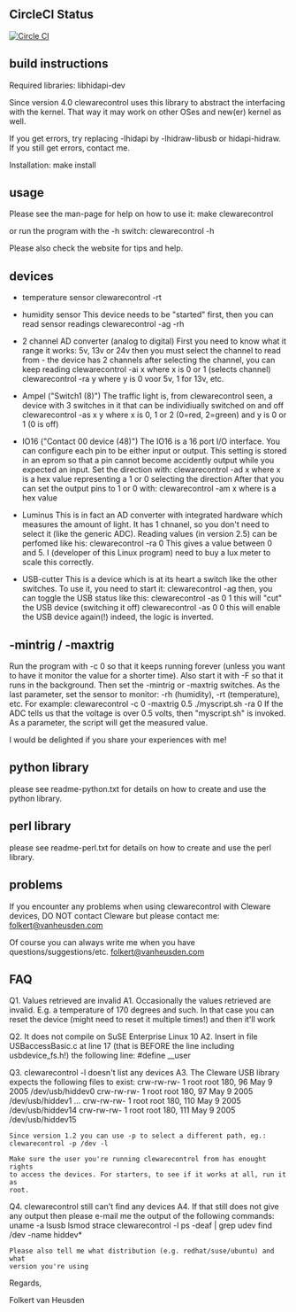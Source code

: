 CircleCI Status
---------------

[![Circle CI](https://circleci.com/gh/zoff99/clewarecontrol/tree/build_with_circleCI.svg?style=svg)](https://circleci.com/gh/zoff99/clewarecontrol/tree/build_with_circleCI)


build instructions
------------------
Required libraries:
	libhidapi-dev

Since version 4.0 clewarecontrol uses this library to abstract the
interfacing with the kernel. That way it may work on other OSes and new(er)
kernel as well.

If you get errors, try replacing -lhidapi by -lhidraw-libusb or hidapi-hidraw.
If you still get errors, contact me.


Installation:
	make install


usage
-----
Please see the man-page for help on how to use it:
	make clewarecontrol

or run the program with the -h switch:
	clewarecontrol -h

Please also check the website for tips and help.


devices
-------
- temperature sensor
	clewarecontrol -rt

- humidity sensor
  This device needs to be "started" first, then you can read sensor readings
	clewarecontrol -ag -rh

- 2 channel AD converter (analog to digital)
  First you need to know what it range it works: 5v, 13v or 24v
  then you must select the channel to read from - the device has 2 channels
  after selecting the channel, you can keep reading
	clewarecontrol -ai x        where x is 0 or 1 (selects channel)
	clewarecontrol -ra y        where y is 0 voor 5v, 1 for 13v, etc.
 
- Ampel ("Switch1 (8)")
  The traffic light is, from clewarecontrol seen, a device with 3 switches in
  it that can be individiually switched on and off
	clewarecontrol -as x y      where x is 0, 1 or 2 (0=red, 2=green) and
                                    y is 0 or 1 (0 is off)

- IO16 ("Contact 00 device (48)")
  The IO16 is a 16 port I/O interface. You can configure each pin to be either
  input or output. This setting is stored in an eprom so that a pin cannot
  become accidently output while you expected an input.
  Set the direction with:
	clewarecontrol -ad x        where x is a hex value representing a 1
                                    or 0 selecting the direction
  After that you can set the output pins to 1 or 0 with:
	clewarecontrol -am x        where is a hex value

- Luminus
  This is in fact an AD converter with integrated hardware which measures the
  amount of light. It has 1 chnanel, so you don't need to select it (like the
  generic ADC). Reading values (in version 2.5) can be perfomed like his:
	clewarecontrol -ra 0
  This gives a value between 0 and 5. I (developer of this Linux program)
  need to buy a lux meter to scale this correctly.


- USB-cutter
  This is a device which is at its heart a switch like the other switches.
  To use it, you need to start it:
	clewarecontrol -ag
  then, you can toggle the USB status like this:
	clewarecontrol -as 0 1      this will "cut" the USB device (switching
	                            it off)
	clewarecontrol -as 0 0      this will enable the USB device again(!)
  indeed, the logic is inverted.


-mintrig / -maxtrig
-------------------
Run the program with -c 0 so that it keeps running forever (unless you want to
have it monitor the value for a shorter time).
Also start it with -F so that it runs in the background.
Then set the -mintrig or -maxtrig switches.
As the last parameter, set the sensor to monitor: -rh (humidity), -rt
(temperature), etc.
For example:
	clewarecontrol -c 0 -maxtrig 0.5 ./myscript.sh -ra 0
If the ADC tells us that the voltage is over 0.5 volts, then "myscript.sh" is
invoked. As a parameter, the script will get the measured value.


I would be delighted if you share your experiences with me!


python library
--------------
please see readme-python.txt for details on how to create and use the python
library.


perl library
--------------
please see readme-perl.txt for details on how to create and use the perl
library.


problems
--------
If you encounter any problems when using clewarecontrol with Cleware devices,
DO NOT contact Cleware but please contact me: folkert@vanheusden.com

Of course you can always write me when you have questions/suggestions/etc.
 folkert@vanheusden.com


FAQ
---
Q1. Values retrieved are invalid
A1. Occasionally the values retrieved are invalid. E.g. a temperature of 170
    degrees and such. In that case you can reset the device (might need to
    reset it multiple times!) and then it'll work

Q2. It does not compile on SuSE Enterprise Linux 10
A2. Insert in file USBaccessBasic.c at line 17 (that is BEFORE the line
    including usbdevice_fs.h!) the following line:
	#define __user

Q3. clewarecontrol -l doesn't list any devices
A3. The Cleware USB library expects the following files to exist:
	crw-rw-rw- 1 root root 180,  96 May  9  2005 /dev/usb/hiddev0
	crw-rw-rw- 1 root root 180,  97 May  9  2005 /dev/usb/hiddev1
	...
	crw-rw-rw- 1 root root 180, 110 May  9  2005 /dev/usb/hiddev14
	crw-rw-rw- 1 root root 180, 111 May  9  2005 /dev/usb/hiddev15

    Since version 1.2 you can use -p to select a different path, eg.:
	clewarecontrol -p /dev -l

    Make sure the user you're running clewarecontrol from has enought rights
    to access the devices. For starters, to see if it works at all, run it as
    root.

Q4. clewarecontrol still can't find any devices
A4. If that still does not give any output then please e-mail me the output of
    the following commands:
	uname -a
	lsusb
	lsmod
	strace clewarecontrol -l
	ps -deaf | grep udev
	find /dev -name hiddev\*

    Please also tell me what distribution (e.g. redhat/suse/ubuntu) and what
    version you're using


Regards,

Folkert van Heusden
